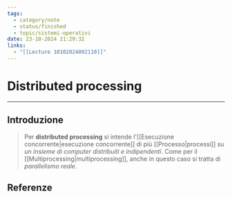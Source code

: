```yaml
---
tags:
  - category/note
  - status/finished
  - topic/sistemi-operativi
date: 23-10-2024 21:29:32
links:
  - "[[Lecture 10102024092110]]"
---
```

# Distributed processing
---
## Introduzione
> Per **distributed processing** si intende l'[[Esecuzione concorrente|esecuzione concorrente]] di più [[Processo|processi]] _su un insieme di computer distribuiti e indipendenti_. Come per il [[Multiprocessing|multiprocessing]], anche in questo caso si tratta di _parallelismo reale_.

## Referenze
